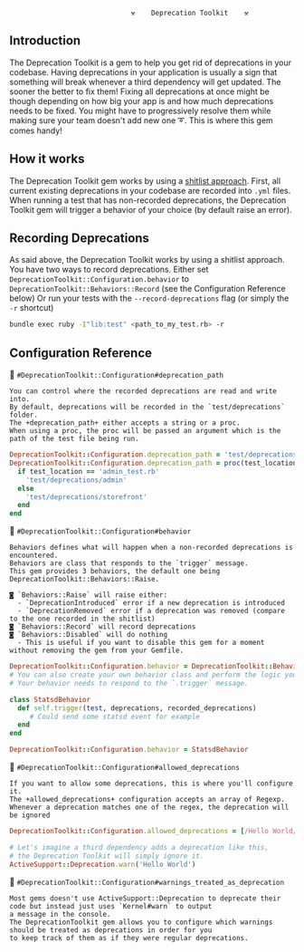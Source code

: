                                   ⚒    Deprecation Toolkit    ⚒


Introduction
------------

The Deprecation Toolkit is a gem to help you get rid of deprecations in your codebase.
Having deprecations in your application is usually a sign that something will break whenever a third dependency will get updated. The sooner the better to fix them!
Fixing all deprecations at once might be though depending on how big your app is and how much deprecations needs to be fixed. You might have to progressively resolve them while making sure your team doesn't add new one ➰. This is where this gem comes handy!


How it works
-------------

The Deprecation Toolkit gem works by using a [shitlist approach](https://confreaks.tv/videos/reddotrubyconf2017-shitlist-driven-development-and-other-tricks-for-working-on-large-codebases).
First, all current existing deprecations in your codebase are recorded into `.yml` files. When running a test that has non-recorded deprecations, the Deprecation Toolkit gem will trigger a behavior of your choice (by default raise an error).

Recording Deprecations
------------------------

As said above, the Deprecation Toolkit works by using a shitlist approach. You have two ways to record deprecations.
Either set `DeprecationToolkit::Configuration.behavior` to `DeprecationToolkit::Behaviors::Record` (see the Configuration Reference below)
Or run your tests with the `--record-deprecations` flag (or simply the `-r` shortcut)
```sh
bundle exec ruby -I"lib:test" <path_to_my_test.rb> -r
```

Configuration Reference
------------------------

🔨 `#DeprecationToolkit::Configuration#deprecation_path`

```
You can control where the recorded deprecations are read and write into.
By default, deprecations will be recorded in the `test/deprecations` folder.
The +deprecation_path+ either accepts a string or a proc.
When using a proc, the proc will be passed an argument which is the path of the test file being run.
```
```ruby
DeprecationToolkit::Configuration.deprecation_path = 'test/deprecations'
DeprecationToolkit::Configuration.deprecation_path = proc(test_location) do
  if test_location == 'admin_test.rb'
    'test/deprecations/admin'
  else
    'test/deprecations/storefront'
  end
end
```

🔨 `#DeprecationToolkit::Configuration#behavior`

```
Behaviors defines what will happen when a non-recorded deprecations is encountered.
Behaviors are class that responds to the `trigger` message.
This gem provides 3 behaviors, the default one being DeprecationToolkit::Behaviors::Raise.

◙ `Behaviors::Raise` will raise either:
  - `DeprecationIntroduced` error if a new deprecation is introduced
  - `DeprecationRemoved` error if a deprecation was removed (compare to the one recorded in the shitlist)
◙ `Behaviors::Record` will record deprecations
◙ `Behaviors::Disabled` will do nothing
  - This is useful if you want to disable this gem for a moment without removing the gem from your Gemfile.
```
```ruby
DeprecationToolkit::Configuration.behavior = DeprecationToolkit::Behaviors::Record
# You can also create your own behavior class and perform the logic you want.
# Your behavior needs to respond to the `.trigger` message.

class StatsdBehavior
  def self.trigger(test, deprecations, recorded_deprecations)
     # Could send some statsd event for example
  end
end

DeprecationToolkit::Configuration.behavior = StatsdBehavior
```

🔨 `#DeprecationToolkit::Configuration#allowed_deprecations`

```
If you want to allow some deprecations, this is where you'll configure it.
The +allowed_deprecations+ configuration accepts an array of Regexp.
Whenever a deprecation matches one of the regex, the deprecation will be ignored
```
```ruby
DeprecationToolkit::Configuration.allowed_deprecations = [/Hello World/]

# Let's imagine a third dependency adds a deprecation like this,
# the Deprecation Toolkit will simply ignore it.
ActiveSupport::Deprecation.warn('Hello World')
```

🔨 `#DeprecationToolkit::Configuration#warnings_treated_as_deprecation`

```
Most gems doesn't use ActiveSupport::Deprecation to deprecate their code but instead just uses `Kernel#warn` to output
a message in the console.
The DeprecationToolkit gem allows you to configure which warnings should be treated as deprecations in order for you
to keep track of them as if they were regular deprecations.
```
